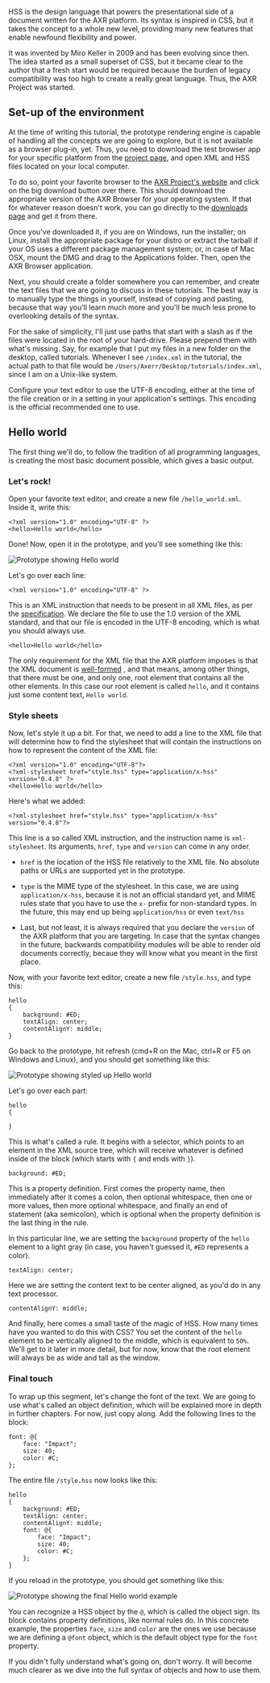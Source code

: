 HSS is the design language that powers the presentational side of a document
written for the AXR platform. Its syntax is inspired in CSS, but it takes the
concept to a whole new level, providing many new features that enable newfound
flexibility and power.

It was invented by Miro Keller in 2009 and has been evolving since then. The
idea started as a small superset of CSS, but it became clear to the author that
a fresh start would be required because the burden of legacy compatibility was
too high to create a really great language. Thus, the AXR Project was started.

Set-up of the environment
-------------------------
At the time of writing this tutorial, the prototype rendering engine is capable
of handling all the concepts we are going to explore, but it is not available as
a browser plug-in, yet. Thus, you need to download the test browser app for your
specific platform from the [project page](http://axrproject.org/), and open XML
and HSS files located on your local computer.

To do so, point your favorite browser to the [AXR Project's website](http://axrproject.org/)
and click on the big download button over there. This should download the
appropriate version of the AXR Browser for your operating system. If that
for whatever reason doesn't work, you can go directly to the
[downloads page](http://axrproject.org/downloads/) and get it from there.

Once you've downloaded it, if you are on Windows, run the installer; on Linux,
install the appropriate package for your distro or extract the tarball if your
OS uses a different package management system; or, in case of Mac OSX, mount the
DMG and drag to the Applications folder. Then, open the AXR Browser application.

Next, you should create a folder somewhere you can remember, and create the text
files that we are going to discuss in these tutorials. The best way is to
manually type the things in yourself, instead of copying and pasting, because
that way you'll learn much more and you'll be much less prone to overlooking
details of the syntax.

For the sake of simplicity, I'll just use paths that start with a slash as if
the files were located in the root of your hard-drive. Please prepend them with
what's missing. Say, for example that I put my files in a new folder on the
desktop, called tutorials. Whenever I see `/index.xml` in the tutorial, the
actual path to that file would be `/Users/Axerr/Desktop/tutorials/index.xml`,
since I am on a Unix-like system.

Configure your text editor to use the UTF-8 encoding, either at the time of the
file creation or in a setting in your application's settings. This encoding is
the official recommended one to use.

Hello world
-----------
The first thing we'll do, to follow the tradition of all programming languages,
is creating the most basic document possible, which gives a basic output.

### Let's rock!
Open your favorite text editor, and create a new file `/hello_world.xml`. Inside
it, write this:

	<?xml version="1.0" encoding="UTF-8" ?>
	<hello>Hello world</hello>

Done! Now, open it in the prototype, and you'll see something like this:

![Prototype showing Hello world](1001.jpg)

Let's go over each line:

	<?xml version="1.0" encoding="UTF-8" ?>

This is an XML instruction that needs to be present in all XML files, as per the
[specification](http://spec.axrproject.org/). We declare the file to use the 1.0
version of the XML standard, and that our file is encoded in the UTF-8 encoding,
which is what you should always use.

	<hello>Hello world</hello>

The only requirement for the XML file that the AXR platform imposes is that the
XML document is [well-formed](http://en.wikipedia.org/wiki/XML#Well-formedness_and_error-handling)
, and that means, among other things, that there must be one, and only one, root
element that contains all the other elements. In this case our root element is
called `hello`, and it contains just some content text, `Hello world`.

### Style sheets
Now, let's style it up a bit. For that, we need to add a line to the XML file
that will determine how to find the stylesheet that will contain the
instructions on how to represent the content of the XML file:

	<?xml version="1.0" encoding="UTF-8"?>
	<?xml-stylesheet href="style.hss" type="application/x-hss" version="0.4.8" ?>
	<hello>Hello world</hello>

Here's what we added:

	<?xml-stylesheet href="style.hss" type="application/x-hss" version="0.4.8"?>

This line is a so called XML instruction, and the instruction name is
`xml-stylesheet`. Its arguments, `href`, `type` and `version` can come in any
order.

- `href` is the location of the HSS file relatively to the XML file. No absolute
  paths or URLs are supported yet in the prototype.

- `type` is the MIME type of the stylesheet. In this case, we are using
  `application/x-hss`, because it is not an official standard yet, and MIME
  rules state that you have to use the `x-` prefix for non-standard types. In
  the future, this may end up being `application/hss` or even `text/hss`

- Last, but not least, it is always required that you declare the `version` of
the AXR platform that you are targeting. In case that the syntax changes in the
future, backwards compatibility modules will be able to render old documents
correctly, becaue they will know what you meant in the first place.

Now, with your favorite text editor, create a new file `/style.hss`, and type
this:

	hello
	{
		background: #ED;
		textAlign: center;
		contentAlignY: middle;
	}

Go back to the prototype, hit refresh (cmd+R on the Mac, ctrl+R or F5 on Windows
and Linux), and you should get something like this:

![Prototype showing styled up Hello world](1002.jpg)

Let's go over each part:

	hello
	{

	}

This is what's called a rule. It begins with a selector, which points to an
element in the XML source tree, which will receive whatever is defined inside of
the block (which starts with `{` and ends with `}`).

	background: #ED;

This is a property definition. First comes the property name, then immediately
after it comes a colon, then optional whitespace, then one or more values, then
more optional whitespace, and finally an end of statement (aka semicolon), which
is optional when the property definition is the last thing in the rule.

In this particular line, we are setting the `background` property of the
`hello` element to a light gray (in case, you haven't guessed it, `#ED`
represents a color).

	textAlign: center;

Here we are setting the content text to be center aligned, as you'd do in any
text processor.

	contentAlignY: middle;

And finally, here comes a small taste of the magic of HSS. How many times have
you wanted to do this with CSS? You set the content of the `hello` element to
be vertically aligned to the middle, which is equivalent to `50%`. We'll get to
it later in more detail, but for now, know that the root element will always be
as wide and tall as the window.

### Final touch
To wrap up this segment, let's change the font of the text. We are going to use
what's called an object definition, which will be explained more in depth in
further chapters. For now, just copy along. Add the following lines to the
block:

	font: @{
		face: "Impact";
		size: 40;
		color: #C;
	};

The entire file `/style.hss` now looks like this:

	hello
	{
		background: #ED;
		textAlign: center;
		contentAlignY: middle;
		font: @{
			face: "Impact";
			size: 40;
			color: #C;
		};
	}

If you reload in the prototype, you should get something like this:

![Prototype showing the final Hello world example](1003.jpg)

You can recognize a HSS object by the `@`, which is called the object sign. Its
block contains property definitions, like normal rules do. In this concrete
example, the properties `face`, `size` and `color` are the ones we use because
we are defining a `@font` object, which is the default object type for the
`font` property.

If you didn't fully understand what's going on, don't worry. It will become much
clearer as we dive into the full syntax of objects and how to use them.
